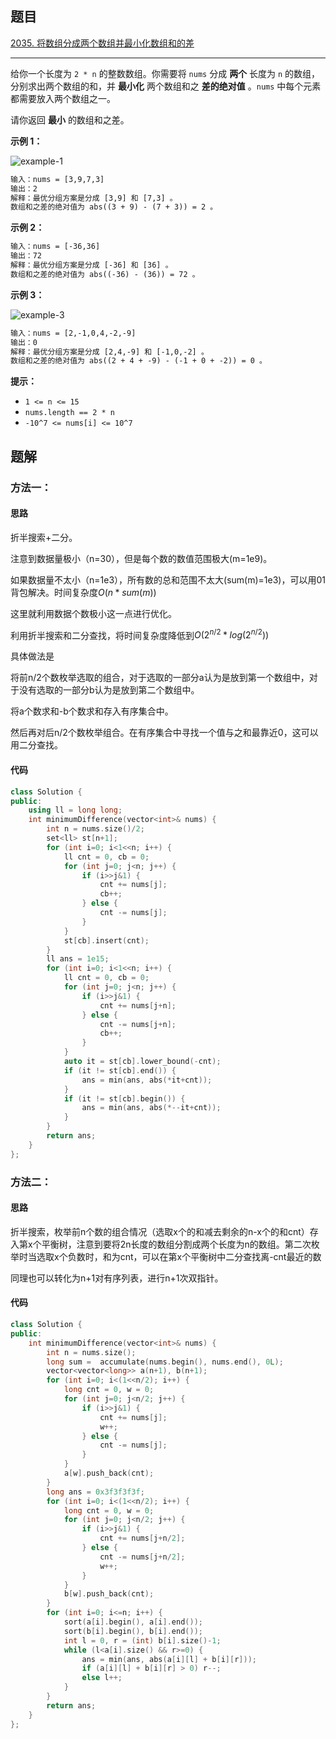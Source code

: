 ## 题目

[2035. 将数组分成两个数组并最小化数组和的差](https://leetcode.cn/problems/partition-array-into-two-arrays-to-minimize-sum-difference/)

---

给你一个长度为 `2 * n` 的整数数组。你需要将 `nums` 分成 **两个** 长度为 `n` 的数组，分别求出两个数组的和，并 **最小化** 两个数组和之 **差的绝对值** 。`nums` 中每个元素都需要放入两个数组之一。

请你返回 **最小** 的数组和之差。

  

**示例 1：**

![example-1](https://assets.leetcode.com/uploads/2021/10/02/ex1.png)

```txt
输入：nums = [3,9,7,3]
输出：2
解释：最优分组方案是分成 [3,9] 和 [7,3] 。
数组和之差的绝对值为 abs((3 + 9) - (7 + 3)) = 2 。
```

**示例 2：**

```txt
输入：nums = [-36,36]
输出：72
解释：最优分组方案是分成 [-36] 和 [36] 。
数组和之差的绝对值为 abs((-36) - (36)) = 72 。
```

**示例 3：**

![example-3](https://assets.leetcode.com/uploads/2021/10/02/ex3.png)

```txt
输入：nums = [2,-1,0,4,-2,-9]
输出：0
解释：最优分组方案是分成 [2,4,-9] 和 [-1,0,-2] 。
数组和之差的绝对值为 abs((2 + 4 + -9) - (-1 + 0 + -2)) = 0 。
```
  

**提示：**

-   `1 <= n <= 15`
-   `nums.length == 2 * n`
-   `-10^7 <= nums[i] <= 10^7`

  

## 题解

### 方法一：

#### 思路

折半搜索+二分。

注意到数据量极小（n=30），但是每个数的数值范围极大(m=1e9)。

如果数据量不太小（n=1e3），所有数的总和范围不太大(sum(m)=1e3)，可以用01背包解决。时间复杂度$O(n*sum(m))$

这里就利用数据个数极小这一点进行优化。

利用折半搜索和二分查找，将时间复杂度降低到$O(2^{n/2}*log(2^{n/2}))$

具体做法是

将前n/2个数枚举选取的组合，对于选取的一部分a认为是放到第一个数组中，对于没有选取的一部分b认为是放到第二个数组中。

将a个数求和-b个数求和存入有序集合中。

然后再对后n/2个数枚举组合。在有序集合中寻找一个值与之和最靠近0，这可以用二分查找。

#### 代码

```cpp
class Solution {
public:
    using ll = long long;
    int minimumDifference(vector<int>& nums) {
        int n = nums.size()/2;
        set<ll> st[n+1];
        for (int i=0; i<1<<n; i++) {
            ll cnt = 0, cb = 0;
            for (int j=0; j<n; j++) {
                if (i>>j&1) {
                    cnt += nums[j];
                    cb++;
                } else {
                    cnt -= nums[j];
                }
            }
            st[cb].insert(cnt);
        }
        ll ans = 1e15;
        for (int i=0; i<1<<n; i++) {
            ll cnt = 0, cb = 0;
            for (int j=0; j<n; j++) {
                if (i>>j&1) {
                    cnt += nums[j+n];
                } else {
                    cnt -= nums[j+n];
                    cb++;
                }
            }
            auto it = st[cb].lower_bound(-cnt);
            if (it != st[cb].end()) {
                ans = min(ans, abs(*it+cnt));
            }
            if (it != st[cb].begin()) {
                ans = min(ans, abs(*--it+cnt));
            }
        }
        return ans;
    }
};
```
### 方法二：

#### 思路

折半搜索，枚举前n个数的组合情况（选取x个的和减去剩余的n-x个的和cnt）存入第x个平衡树，注意到要将2n长度的数组分割成两个长度为n的数组。第二次枚举时当选取x个负数时，和为cnt，可以在第x个平衡树中二分查找离-cnt最近的数

同理也可以转化为n+1对有序列表，进行n+1次双指针。
#### 代码

```cpp
class Solution {
public:
    int minimumDifference(vector<int>& nums) {
        int n = nums.size();
        long sum =  accumulate(nums.begin(), nums.end(), 0L);
        vector<vector<long>> a(n+1), b(n+1);
        for (int i=0; i<(1<<n/2); i++) {
            long cnt = 0, w = 0;
            for (int j=0; j<n/2; j++) {
                if (i>>j&1) {
                    cnt += nums[j];
                    w++;
                } else {
                    cnt -= nums[j];
                }
            }
            a[w].push_back(cnt);
        }
        long ans = 0x3f3f3f3f;
        for (int i=0; i<(1<<n/2); i++) {
            long cnt = 0, w = 0;
            for (int j=0; j<n/2; j++) {
                if (i>>j&1) {
                    cnt += nums[j+n/2];
                } else {
                    cnt -= nums[j+n/2];
                    w++;
                }
            }
            b[w].push_back(cnt);
        }
        for (int i=0; i<=n; i++) {
            sort(a[i].begin(), a[i].end());
            sort(b[i].begin(), b[i].end());
            int l = 0, r = (int) b[i].size()-1;
            while (l<a[i].size() && r>=0) {
                ans = min(ans, abs(a[i][l] + b[i][r]));
                if (a[i][l] + b[i][r] > 0) r--;
                else l++;
            }
        }
        return ans;
    }
};
```

